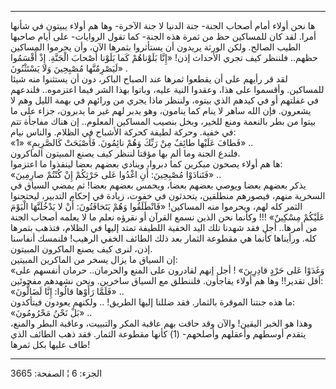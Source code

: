 ------------------------------------------------------------------------

ها نحن أولاء أمام أصحاب الجنة- جنة الدنيا لا جنة الآخرة- وها هم أولاء
يبيتون في شأنها أمرا. لقد كان للمساكين حظ من ثمرة هذه الجنة- كما تقول
الروايات- على أيام صاحبها الطيب الصالح. ولكن الورثة يريدون أن يستأثروا
بثمرها الآن، وأن يحرموا المساكين حظهم.. فلننظر كيف تجري الأحداث إذن!
«إِنَّا بَلَوْناهُمْ كَما بَلَوْنا أَصْحابَ الْجَنَّةِ. إِذْ أَقْسَمُوا لَيَصْرِمُنَّها مُصْبِحِينَ وَلا
يَسْتَثْنُونَ» .  
لقد قر رأيهم على أن يقطعوا ثمرها عند الصباح الباكر، دون أن يستثنوا منه
شيئا للمساكين. وأقسموا على هذا، وعقدوا النية عليه، وباتوا بهذا الشر فيما
اعتزموه.. فلندعهم في غفلتهم أو في كيدهم الذي بيتوه، ولننظر ماذا يجري من
ورائهم في بهمة الليل وهم لا يشعرون. فإن الله ساهر لا ينام كما ينامون،
وهو يدبر لهم غير ما يدبرون، جزاء على ما بيتوا من بطر بالنعمة ومنع للخير،
وبخل بنصيب المساكين المعلوم.. إن هناك مفاجأة تتم في خفية. وحركة لطيفة
كحركة الأشباح في الظلام. والناس نيام:  
«فَطافَ عَلَيْها طائِفٌ مِنْ رَبِّكَ وَهُمْ نائِمُونَ. فَأَصْبَحَتْ كَالصَّرِيمِ» «1» ..  
فلندع الجنة وما ألم بها مؤقتا لننظر كيف يصنع المبيتون الماكرون.  
ها هم أولاء يصحون مبكرين كما دبروا، وينادي بعضهم بعضا لينفذوا ما
اعتزموا:  
«فَتَنادَوْا مُصْبِحِينَ: أَنِ اغْدُوا عَلى حَرْثِكُمْ إِنْ كُنْتُمْ صارِمِينَ» ..  
يذكر بعضهم بعضا ويوصي بعضهم بعضا، ويحمس بعضهم بعضا! ثم يمضي السياق في
السخرية منهم، فيصورهم منطلقين، يتحدثون في خفوت، زيادة في إحكام التدبير،
ليحتجنوا الثمر كله لهم، ويحرموا منه المساكين! «فَانْطَلَقُوا وَهُمْ يَتَخافَتُونَ: أَنْ
لا يَدْخُلَنَّهَا الْيَوْمَ عَلَيْكُمْ مِسْكِينٌ» !!! وكأنما نحن الذين نسمع القرآن أو نقرؤه
نعلم ما لا يعلمه أصحاب الجنة من أمرها.. أجل فقد شهدنا تلك اليد الخفية
اللطيفة تمتد إليها في الظلام، فتذهب بثمرها كله. ورأيناها كأنما هي مقطوعة
الثمار بعد ذلك الطائف الخفي الرهيب! فلنمسك أنفاسنا إذن، لنرى كيف يصنع
الماكرون المبيتون.  
إن السياق ما يزال يسخر من الماكرين المبيتين:  
«وَغَدَوْا عَلى حَرْدٍ قادِرِينَ» ! أجل إنهم لقادرون على المنع والحرمان.. حرمان
أنفسهم على أقل تقدير!! وها هم أولاء يفاجأون. فلننطلق مع السياق ساخرين.
ونحن نشهدهم مفجوئين:  
«فَلَمَّا رَأَوْها قالُوا: إِنَّا لَضَالُّونَ» ..  
ما هذه جنتنا الموقرة بالثمار. فقد ضللنا إليها الطريق! .. ولكنهم يعودون
فيتأكدون:  
«بَلْ نَحْنُ مَحْرُومُونَ» ..  
وهذا هو الخبر اليقين! والآن وقد حاقت بهم عاقبة المكر والتبييت، وعاقبة
البطر والمنع، يتقدم أوسطهم وأعقلهم وأصلحهم- (1) كأنها مقطوعة الثمار. فقد
ذهب الطائف الذي طاف عليها بكل ثمرها!

------------------------------------------------------------------------

الجزء: 6 ¦ الصفحة: 3665
